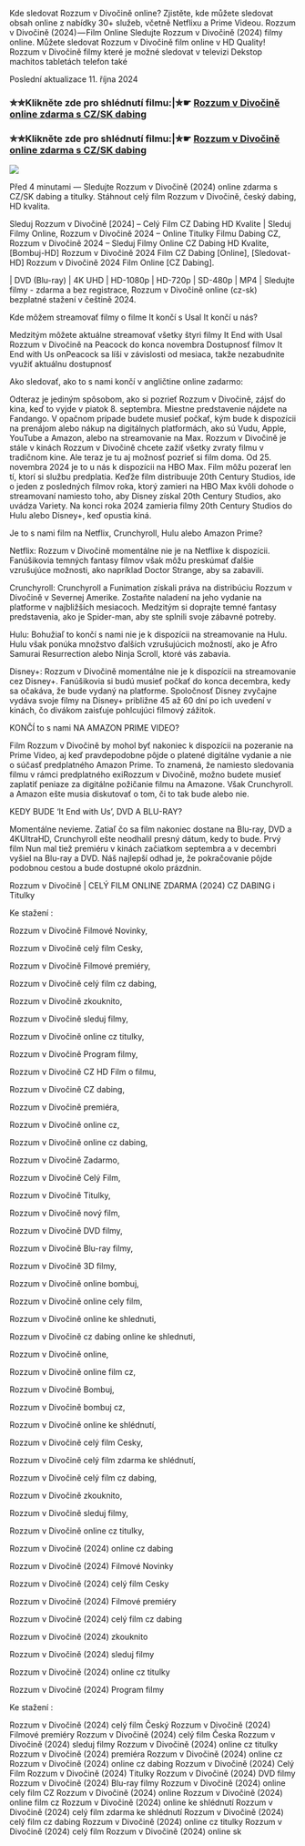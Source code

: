 Kde sledovat Rozzum v Divočině online? Zjistěte, kde můžete sledovat obsah online z nabídky 30+ služeb, včetně Netflixu a Prime Videou. Rozzum v Divočině (2024) — Film Online Sledujte Rozzum v Divočině (2024) filmy online. Můžete sledovat Rozzum v Divočině film online v HD Quality! Rozzum v Divočině filmy které je možné sledovat v televizi Dekstop machitos tabletách telefon také

Poslední aktualizace 11. října 2024

### ✮✮Klikněte zde pro shlédnutí filmu:|✮☛ [Rozzum v Divočině online zdarma s CZ/SK dabing](https://crotx.online/sk/movie/1184918/rozzum-v-divocine.git)

### ✮✮Klikněte zde pro shlédnutí filmu:|✮☛ [Rozzum v Divočině online zdarma s CZ/SK dabing](https://crotx.online/sk/movie/1184918/rozzum-v-divocine.git)

<p dir="auto"><a href="https://crotx.online/sk/movie/1184918/rozzum-v-divocine.git" title="720p" rel="nofollow"><img src="https://i.imgur.com/jhNGoEt.gif" style="max-width: 100%;"></a></p>

Před 4 minutami — Sledujte Rozzum v Divočině (2024) online zdarma s CZ/SK dabing a titulky. Stáhnout celý film Rozzum v Divočině, český dabing, HD kvalita.

Sleduj Rozzum v Divočině [2024] – Celý Film CZ Dabing HD Kvalite | Sleduj Filmy Online, Rozzum v Divočině 2024 – Online Titulky Filmu Dabing CZ, Rozzum v Divočině 2024 – Sleduj Filmy Online CZ Dabing HD Kvalite, [Bombuj-HD] Rozzum v Divočině 2024 Film CZ Dabing [Online], [Sledovat-HD] Rozzum v Divočině 2024 Film Online [CZ Dabing].

| DVD (Blu-ray) | 4K UHD | HD-1080p | HD-720p | SD-480p | MP4 | Sledujte filmy - zdarma a bez registrace, Rozzum v Divočině online (cz-sk) bezplatné stažení v češtině 2024.

Kde môžem streamovať filmy o filme It končí s Usal It končí u nás?

Medzitým môžete aktuálne streamovať všetky štyri filmy It End with Usal Rozzum v Divočině na Peacock do konca novembra Dostupnosť filmov It End with Us onPeacock sa líši v závislosti od mesiaca, takže nezabudnite využiť aktuálnu dostupnosť

Ako sledovať, ako to s nami končí v angličtine online zadarmo:

Odteraz je jediným spôsobom, ako si pozrieť Rozzum v Divočině, zájsť do kina, keď to vyjde v piatok 8. septembra. Miestne predstavenie nájdete na Fandango. V opačnom prípade budete musieť počkať, kým bude k dispozícii na prenájom alebo nákup na digitálnych platformách, ako sú Vudu, Apple, YouTube a Amazon, alebo na streamovanie na Max. Rozzum v Divočině je stále v kinách Rozzum v Divočině chcete zažiť všetky zvraty filmu v tradičnom kine. Ale teraz je tu aj možnosť pozrieť si film doma. Od 25. novembra 2024 je to u nás k dispozícii na HBO Max. Film môžu pozerať len tí, ktorí si službu predplatia. Keďže film distribuuje 20th Century Studios, ide o jeden z posledných filmov roka, ktorý zamieri na HBO Max kvôli dohode o streamovaní namiesto toho, aby Disney získal 20th Century Studios, ako uvádza Variety. Na konci roka 2024 zamieria filmy 20th Century Studios do Hulu alebo Disney+, keď opustia kiná.

Je to s nami film na Netflix, Crunchyroll, Hulu alebo Amazon Prime?

Netflix: Rozzum v Divočině momentálne nie je na Netflixe k dispozícii. Fanúšikovia temných fantasy filmov však môžu preskúmať ďalšie vzrušujúce možnosti, ako napríklad Doctor Strange, aby sa zabavili.

Crunchyroll: Crunchyroll a Funimation získali práva na distribúciu Rozzum v Divočině v Severnej Amerike. Zostaňte naladení na jeho vydanie na platforme v najbližších mesiacoch. Medzitým si doprajte temné fantasy predstavenia, ako je Spider-man, aby ste splnili svoje zábavné potreby.

Hulu: Bohužiaľ to končí s nami nie je k dispozícii na streamovanie na Hulu. Hulu však ponúka množstvo ďalších vzrušujúcich možností, ako je Afro Samurai Resurrection alebo Ninja Scroll, ktoré vás zabavia.

Disney+: Rozzum v Divočině momentálne nie je k dispozícii na streamovanie cez Disney+. Fanúšikovia si budú musieť počkať do konca decembra, kedy sa očakáva, že bude vydaný na platforme. Spoločnosť Disney zvyčajne vydáva svoje filmy na Disney+ približne 45 až 60 dní po ich uvedení v kinách, čo divákom zaisťuje pohlcujúci filmový zážitok.

KONČÍ to s nami NA AMAZON PRIME VIDEO?

Film Rozzum v Divočině by mohol byť nakoniec k dispozícii na pozeranie na Prime Video, aj keď pravdepodobne pôjde o platené digitálne vydanie a nie o súčasť predplatného Amazon Prime. To znamená, že namiesto sledovania filmu v rámci predplatného exiRozzum v Divočině, možno budete musieť zaplatiť peniaze za digitálne požičanie filmu na Amazone. Však Crunchyroll. a Amazon ešte musia diskutovať o tom, či to tak bude alebo nie.

KEDY BUDE ‘It End with Us’, DVD A BLU-RAY?

Momentálne nevieme. Zatiaľ čo sa film nakoniec dostane na Blu-ray, DVD a 4KUltraHD, Crunchyroll ešte neodhalil presný dátum, kedy to bude. Prvý film Nun mal tiež premiéru v kinách začiatkom septembra a v decembri vyšiel na Blu-ray a DVD. Náš najlepší odhad je, že pokračovanie pôjde podobnou cestou a bude dostupné okolo prázdnin.

Rozzum v Divočině | CELÝ FILM ONLINE ZDARMA (2024) CZ DABING i Titulky

Ke stažení :

Rozzum v Divočině Filmové Novinky,

Rozzum v Divočině celý film Cesky,

Rozzum v Divočině Filmové premiéry,

Rozzum v Divočině celý film cz dabing,

Rozzum v Divočině zkouknito,

Rozzum v Divočině sleduj filmy,

Rozzum v Divočině online cz titulky,

Rozzum v Divočině Program filmy,

Rozzum v Divočině CZ HD Film o filmu,

Rozzum v Divočině CZ dabing,

Rozzum v Divočině premiéra,

Rozzum v Divočině online cz,

Rozzum v Divočině online cz dabing,

Rozzum v Divočině Zadarmo,

Rozzum v Divočině Celý Film,

Rozzum v Divočině Titulky,

Rozzum v Divočině nový film,

Rozzum v Divočině DVD filmy,

Rozzum v Divočině Blu-ray filmy,

Rozzum v Divočině 3D filmy,

Rozzum v Divočině online bombuj,

Rozzum v Divočině online cely film,

Rozzum v Divočině online ke shlednuti,

Rozzum v Divočině cz dabing online ke shlednuti,

Rozzum v Divočině online,

Rozzum v Divočině online film cz,

Rozzum v Divočině Bombuj,

Rozzum v Divočině bombuj cz,

Rozzum v Divočině online ke shlédnutí,

Rozzum v Divočině celý film Cesky,

Rozzum v Divočině celý film zdarma ke shlédnutí,

Rozzum v Divočině celý film cz dabing,

Rozzum v Divočině zkouknito,

Rozzum v Divočině sleduj filmy,

Rozzum v Divočině online cz titulky,

Rozzum v Divočině (2024) online cz dabing

Rozzum v Divočině (2024) Filmové Novinky

Rozzum v Divočině (2024) celý film Cesky

Rozzum v Divočině (2024) Filmové premiéry

Rozzum v Divočině (2024) celý film cz dabing

Rozzum v Divočině (2024) zkouknito

Rozzum v Divočině (2024) sleduj filmy

Rozzum v Divočině (2024) online cz titulky

Rozzum v Divočině (2024) Program filmy

Ke stažení :

Rozzum v Divočině (2024) celý film Český Rozzum v Divočině (2024) Filmové premiéry Rozzum v Divočině (2024) celý film Česka Rozzum v Divočině (2024) sleduj filmy Rozzum v Divočině (2024) online cz titulky Rozzum v Divočině (2024) premiéra Rozzum v Divočině (2024) online cz Rozzum v Divočině (2024) online cz dabing Rozzum v Divočině (2024) Celý Film Rozzum v Divočině (2024) Titulky Rozzum v Divočině (2024) DVD filmy Rozzum v Divočině (2024) Blu-ray filmy Rozzum v Divočině (2024) online cely film CZ Rozzum v Divočině (2024) online Rozzum v Divočině (2024) online film cz Rozzum v Divočině (2024) online ke shlédnutí Rozzum v Divočině (2024) celý film zdarma ke shlédnutí Rozzum v Divočině (2024) celý film cz dabing Rozzum v Divočině (2024) online cz titulky Rozzum v Divočině (2024) celý film Rozzum v Divočině (2024) online sk
